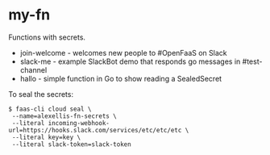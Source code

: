 # my-fn

Functions with secrets.

* join-welcome - welcomes new people to #OpenFaaS on Slack
* slack-me - example SlackBot demo that responds go messages in #test-channel
* hallo - simple function in Go to show reading a SealedSecret

To seal the secrets:

```
$ faas-cli cloud seal \
 --name=alexellis-fn-secrets \
 --literal incoming-webhook-url=https://hooks.slack.com/services/etc/etc/etc \
 --literal key=key \
 --literal slack-token=slack-token
```
